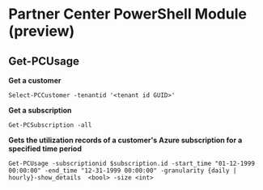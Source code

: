 # Partner Center PowerShell Module (preview) #

## Get-PCUsage ##

**Get a customer**

    Select-PCCustomer -tenantid '<tenant id GUID>'

**Get a subscription**

    Get-PCSubscription -all

**Gets the utilization records of a customer's Azure subscription for a specified time period**

    Get-PCUsage -subscriptionid $subscription.id -start_time "01-12-1999 00:00:00" -end_time "12-31-1999 00:00:00" -granularity {daily | hourly}-show_details  <bool> -size <int>

